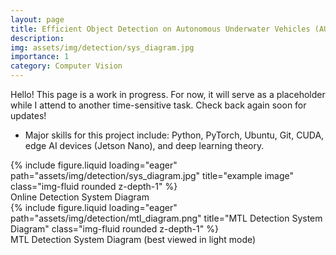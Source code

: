 ```yaml
---
layout: page
title: Efficient Object Detection on Autonomous Underwater Vehicles (AUVs)
description:
img: assets/img/detection/sys_diagram.jpg
importance: 1
category: Computer Vision
---
```


Hello! This page is a work in progress. For now, it will serve as a placeholder while I attend to another time-sensitive task. Check back again soon for updates!

- Major skills for this project include: Python, PyTorch, Ubuntu, Git, CUDA, edge AI devices (Jetson Nano), and deep learning theory.

<div class="row justify-content-center">
    <div class="col-sm-6 mt-3 mt-md-0">
        {% include figure.liquid loading="eager" path="assets/img/detection/sys_diagram.jpg" title="example image" class="img-fluid rounded z-depth-1" %}
    </div>
</div>
<div class="caption">
    Online Detection System Diagram
</div>
<div class="row justify-content-center">
    <div class="col-sm-8 mt-3 mt-md-0">
        {% include figure.liquid loading="eager" path="assets/img/detection/mtl_diagram.png" title="MTL Detection System Diagram" class="img-fluid rounded z-depth-1" %}
    </div>
</div>
<div class="caption">
    MTL Detection System Diagram (best viewed in light mode)
</div>
